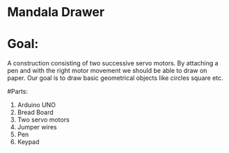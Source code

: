 # Mandala Drawer
# Goal:
A construction consisting of two successive servo motors. By attaching a pen and with the right motor movement we should be able to draw on paper.  Our goal is to draw basic geometrical objects like circles square etc.

#Parts:
1.	Arduino UNO
2.	Bread Board
3.	Two servo motors
4.	Jumper wires
5.	Pen
6.	Keypad
